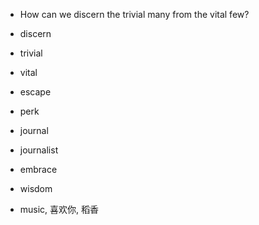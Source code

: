 - How can we discern the trivial many from the vital few?
- discern
- trivial
- vital

- escape
- perk
- journal
- journalist
- embrace
- wisdom
- music, 喜欢你, 稻香